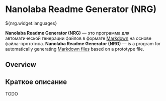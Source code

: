 <!--@nrg.languages=en,ru-->
<!--@nrg.defaultLanguage=en-->

# Nanolaba Readme Generator (NRG)

${nrg.widget:languages}

**Nanolaba Readme Generator (NRG)** — это программа для автоматической генерации файлов в формате<!--ru-->
[Markdown]( https://en.wikipedia.org/wiki/Markdown) на основе файла-прототипа.<!--ru-->
**Nanolaba Readme Generator (NRG)** — is a program for automatically<!--en-->
generating [Markdown files]( https://en.wikipedia.org/wiki/Markdown) based on a prototype file.<!--en-->

## Overview<!--en-->

## Краткое описание<!--ru-->

TODO